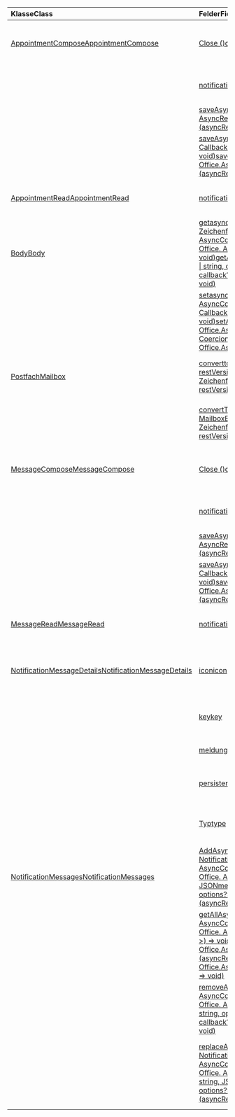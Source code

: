 | <span data-ttu-id="42e6b-101">Klasse</span><span class="sxs-lookup"><span data-stu-id="42e6b-101">Class</span></span> | <span data-ttu-id="42e6b-102">Felder</span><span class="sxs-lookup"><span data-stu-id="42e6b-102">Fields</span></span> | <span data-ttu-id="42e6b-103">Beschreibung</span><span class="sxs-lookup"><span data-stu-id="42e6b-103">Description</span></span> |
|:---|:---|:---|
|[<span data-ttu-id="42e6b-104">AppointmentCompose</span><span class="sxs-lookup"><span data-stu-id="42e6b-104">AppointmentCompose</span></span>](/javascript/api/outlook/outlook.appointmentcompose)|[<span data-ttu-id="42e6b-105">Close ()</span><span class="sxs-lookup"><span data-stu-id="42e6b-105">close()</span></span>](/javascript/api/outlook/outlook.appointmentcompose#close--)|<span data-ttu-id="42e6b-106">Schließt das aktuelle Element, das zusammengesetzt wird.</span><span class="sxs-lookup"><span data-stu-id="42e6b-106">Closes the current item that is being composed</span></span>|
||[<span data-ttu-id="42e6b-107">notificationMessages</span><span class="sxs-lookup"><span data-stu-id="42e6b-107">notificationMessages</span></span>](/javascript/api/outlook/outlook.appointmentcompose#notificationmessages)|<span data-ttu-id="42e6b-108">Ruft die Benachrichtigungen für ein Element ab.</span><span class="sxs-lookup"><span data-stu-id="42e6b-108">Gets the notification messages for an item.</span></span>|
||[<span data-ttu-id="42e6b-109">saveAsync (Callback: (asyncResult: Office. AsyncResult <string> ) => void)</span><span class="sxs-lookup"><span data-stu-id="42e6b-109">saveAsync(callback: (asyncResult: Office.AsyncResult<string>) => void)</span></span>](/javascript/api/outlook/outlook.appointmentcompose#saveasync-callback--asyncresult-)|<span data-ttu-id="42e6b-110">Speicher asynchron ein Element. .</span><span class="sxs-lookup"><span data-stu-id="42e6b-110">Asynchronously saves an item.</span></span>|
||[<span data-ttu-id="42e6b-111">saveAsync (Options: Office. AsyncContextOptions, Callback: (asyncResult: Office. AsyncResult <string> ) => void)</span><span class="sxs-lookup"><span data-stu-id="42e6b-111">saveAsync(options: Office.AsyncContextOptions, callback: (asyncResult: Office.AsyncResult<string>) => void)</span></span>](/javascript/api/outlook/outlook.appointmentcompose#saveasync-options--callback--asyncresult-)|<span data-ttu-id="42e6b-112">Speicher asynchron ein Element. .</span><span class="sxs-lookup"><span data-stu-id="42e6b-112">Asynchronously saves an item.</span></span>|
|[<span data-ttu-id="42e6b-113">AppointmentRead</span><span class="sxs-lookup"><span data-stu-id="42e6b-113">AppointmentRead</span></span>](/javascript/api/outlook/outlook.appointmentread)|[<span data-ttu-id="42e6b-114">notificationMessages</span><span class="sxs-lookup"><span data-stu-id="42e6b-114">notificationMessages</span></span>](/javascript/api/outlook/outlook.appointmentread#notificationmessages)|<span data-ttu-id="42e6b-115">Ruft die Benachrichtigungen für ein Element ab.</span><span class="sxs-lookup"><span data-stu-id="42e6b-115">Gets the notification messages for an item.</span></span>|
|[<span data-ttu-id="42e6b-116">Body</span><span class="sxs-lookup"><span data-stu-id="42e6b-116">Body</span></span>](/javascript/api/outlook/outlook.body)|[<span data-ttu-id="42e6b-117">getasync (coercionType: Office. coercionType \| -Zeichenfolge, Options?: Office. AsyncContextOptions, Callback?: (asyncResult: Office. AsyncResult <string> ) => void)</span><span class="sxs-lookup"><span data-stu-id="42e6b-117">getAsync(coercionType: Office.CoercionType \| string, options?: Office.AsyncContextOptions, callback?: (asyncResult: Office.AsyncResult<string>) => void)</span></span>](/javascript/api/outlook/outlook.body#getasync-coerciontype--options--callback--asyncresult-)|<span data-ttu-id="42e6b-118">Gibt den aktuellen Text in einem bestimmten Format zurück.</span><span class="sxs-lookup"><span data-stu-id="42e6b-118">Returns the current body in a specified format.</span></span>|
||[<span data-ttu-id="42e6b-119">setasync (Data: String, Options?: Office. AsyncContextOptions & CoercionTypeOptions, Callback?: (asyncResult: Office. AsyncResult <void> ) => void)</span><span class="sxs-lookup"><span data-stu-id="42e6b-119">setAsync(data: string, options?: Office.AsyncContextOptions & CoercionTypeOptions, callback?: (asyncResult: Office.AsyncResult<void>) => void)</span></span>](/javascript/api/outlook/outlook.body#setasync-data--options--callback--asyncresult-)|<span data-ttu-id="42e6b-120">Ersetzt den gesamten Textkörper mit dem angegebenen Text.</span><span class="sxs-lookup"><span data-stu-id="42e6b-120">Replaces the entire body with the specified text.</span></span>|
|[<span data-ttu-id="42e6b-121">Postfach</span><span class="sxs-lookup"><span data-stu-id="42e6b-121">Mailbox</span></span>](/javascript/api/outlook/outlook.mailbox)|[<span data-ttu-id="42e6b-122">converttoewsid hinzugefügt (Itemid: String, restVersion: MailboxEnums. restVersion \| -Zeichenfolge)</span><span class="sxs-lookup"><span data-stu-id="42e6b-122">convertToEwsId(itemId: string, restVersion: MailboxEnums.RestVersion \| string)</span></span>](/javascript/api/outlook/outlook.mailbox#converttoewsid-itemid--restversion-)|<span data-ttu-id="42e6b-123">Wandelt eine REST-formatierte Element-ID ins EWS-Format um.</span><span class="sxs-lookup"><span data-stu-id="42e6b-123">Converts an item ID formatted for REST into EWS format.</span></span>|
||[<span data-ttu-id="42e6b-124">convertToRestId (Itemid: String, restVersion: MailboxEnums. restVersion \| -Zeichenfolge)</span><span class="sxs-lookup"><span data-stu-id="42e6b-124">convertToRestId(itemId: string, restVersion: MailboxEnums.RestVersion \| string)</span></span>](/javascript/api/outlook/outlook.mailbox#converttorestid-itemid--restversion-)|<span data-ttu-id="42e6b-125">Wandelt eine EWS-formatierte Element-ID ins REST-Format um.</span><span class="sxs-lookup"><span data-stu-id="42e6b-125">Converts an item ID formatted for EWS into REST format.</span></span>|
|[<span data-ttu-id="42e6b-126">MessageCompose</span><span class="sxs-lookup"><span data-stu-id="42e6b-126">MessageCompose</span></span>](/javascript/api/outlook/outlook.messagecompose)|[<span data-ttu-id="42e6b-127">Close ()</span><span class="sxs-lookup"><span data-stu-id="42e6b-127">close()</span></span>](/javascript/api/outlook/outlook.messagecompose#close--)|<span data-ttu-id="42e6b-128">Schließt das aktuelle Element, das zusammengesetzt wird.</span><span class="sxs-lookup"><span data-stu-id="42e6b-128">Closes the current item that is being composed</span></span>|
||[<span data-ttu-id="42e6b-129">notificationMessages</span><span class="sxs-lookup"><span data-stu-id="42e6b-129">notificationMessages</span></span>](/javascript/api/outlook/outlook.messagecompose#notificationmessages)|<span data-ttu-id="42e6b-130">Ruft die Benachrichtigungen für ein Element ab.</span><span class="sxs-lookup"><span data-stu-id="42e6b-130">Gets the notification messages for an item.</span></span>|
||[<span data-ttu-id="42e6b-131">saveAsync (Callback: (asyncResult: Office. AsyncResult <string> ) => void)</span><span class="sxs-lookup"><span data-stu-id="42e6b-131">saveAsync(callback: (asyncResult: Office.AsyncResult<string>) => void)</span></span>](/javascript/api/outlook/outlook.messagecompose#saveasync-callback--asyncresult-)|<span data-ttu-id="42e6b-132">Speicher asynchron ein Element. .</span><span class="sxs-lookup"><span data-stu-id="42e6b-132">Asynchronously saves an item.</span></span>|
||[<span data-ttu-id="42e6b-133">saveAsync (Options: Office. AsyncContextOptions, Callback: (asyncResult: Office. AsyncResult <string> ) => void)</span><span class="sxs-lookup"><span data-stu-id="42e6b-133">saveAsync(options: Office.AsyncContextOptions, callback: (asyncResult: Office.AsyncResult<string>) => void)</span></span>](/javascript/api/outlook/outlook.messagecompose#saveasync-options--callback--asyncresult-)|<span data-ttu-id="42e6b-134">Speicher asynchron ein Element. .</span><span class="sxs-lookup"><span data-stu-id="42e6b-134">Asynchronously saves an item.</span></span>|
|[<span data-ttu-id="42e6b-135">MessageRead</span><span class="sxs-lookup"><span data-stu-id="42e6b-135">MessageRead</span></span>](/javascript/api/outlook/outlook.messageread)|[<span data-ttu-id="42e6b-136">notificationMessages</span><span class="sxs-lookup"><span data-stu-id="42e6b-136">notificationMessages</span></span>](/javascript/api/outlook/outlook.messageread#notificationmessages)|<span data-ttu-id="42e6b-137">Ruft die Benachrichtigungen für ein Element ab.</span><span class="sxs-lookup"><span data-stu-id="42e6b-137">Gets the notification messages for an item.</span></span>|
|[<span data-ttu-id="42e6b-138">NotificationMessageDetails</span><span class="sxs-lookup"><span data-stu-id="42e6b-138">NotificationMessageDetails</span></span>](/javascript/api/outlook/outlook.notificationmessagedetails)|[<span data-ttu-id="42e6b-139">icon</span><span class="sxs-lookup"><span data-stu-id="42e6b-139">icon</span></span>](/javascript/api/outlook/outlook.notificationmessagedetails#icon)|<span data-ttu-id="42e6b-140">Ein Verweis auf ein Symbol, das im Manifest im Abschnitt `Resources` definiert wird.</span><span class="sxs-lookup"><span data-stu-id="42e6b-140">A reference to an icon that is defined in the manifest in the `Resources` section.</span></span>|
||[<span data-ttu-id="42e6b-141">key</span><span class="sxs-lookup"><span data-stu-id="42e6b-141">key</span></span>](/javascript/api/outlook/outlook.notificationmessagedetails#key)|<span data-ttu-id="42e6b-142">Der Bezeichner für die Benachrichtigung.</span><span class="sxs-lookup"><span data-stu-id="42e6b-142">The identifier for the notification message.</span></span>|
||[<span data-ttu-id="42e6b-143">meldung</span><span class="sxs-lookup"><span data-stu-id="42e6b-143">message</span></span>](/javascript/api/outlook/outlook.notificationmessagedetails#message)|<span data-ttu-id="42e6b-144">Der Text der Benachrichtigung.</span><span class="sxs-lookup"><span data-stu-id="42e6b-144">The text of the notification message.</span></span>|
||[<span data-ttu-id="42e6b-145">persistente</span><span class="sxs-lookup"><span data-stu-id="42e6b-145">persistent</span></span>](/javascript/api/outlook/outlook.notificationmessagedetails#persistent)|<span data-ttu-id="42e6b-146">Gibt an, ob die Nachricht persistent sein soll.</span><span class="sxs-lookup"><span data-stu-id="42e6b-146">Specifies if the message should be persistent.</span></span>|
||[<span data-ttu-id="42e6b-147">Typ</span><span class="sxs-lookup"><span data-stu-id="42e6b-147">type</span></span>](/javascript/api/outlook/outlook.notificationmessagedetails#type)|<span data-ttu-id="42e6b-148">Gibt die `ItemNotificationMessageType` Nachricht an.</span><span class="sxs-lookup"><span data-stu-id="42e6b-148">Specifies the `ItemNotificationMessageType` of message.</span></span>|
|[<span data-ttu-id="42e6b-149">NotificationMessages</span><span class="sxs-lookup"><span data-stu-id="42e6b-149">NotificationMessages</span></span>](/javascript/api/outlook/outlook.notificationmessages)|[<span data-ttu-id="42e6b-150">AddAsync (Key: String, JSONmessage: NotificationMessageDetails, Options?: Office. AsyncContextOptions, Callback?: (asyncResult: Office. AsyncResult <void> ) => void)</span><span class="sxs-lookup"><span data-stu-id="42e6b-150">addAsync(key: string, JSONmessage: NotificationMessageDetails, options?: Office.AsyncContextOptions, callback?: (asyncResult: Office.AsyncResult<void>) => void)</span></span>](/javascript/api/outlook/outlook.notificationmessages#addasync-key--jsonmessage--options--callback--asyncresult-)|<span data-ttu-id="42e6b-151">Fügt eine Benachrichtigung zu einem Element hinzu.</span><span class="sxs-lookup"><span data-stu-id="42e6b-151">Adds a notification to an item.</span></span>|
||<span data-ttu-id="42e6b-152">[getAllAsync (Options?: Office. AsyncContextOptions, Callback?: (asyncResult: Office. AsyncResult<NotificationMessageDetails [] >) => void)](/javascript/api/outlook/outlook.notificationmessages#getallasync-options--callback--asyncresult-)</span><span class="sxs-lookup"><span data-stu-id="42e6b-152">[getAllAsync(options?: Office.AsyncContextOptions, callback?: (asyncResult: Office.AsyncResult<NotificationMessageDetails[]>) => void)](/javascript/api/outlook/outlook.notificationmessages#getallasync-options--callback--asyncresult-)</span></span>|<span data-ttu-id="42e6b-153">Gibt alle Schlüssel und Nachrichten für ein Element zurück.</span><span class="sxs-lookup"><span data-stu-id="42e6b-153">Returns all keys and messages for an item.</span></span>|
||[<span data-ttu-id="42e6b-154">removeAsync (Key: String, Options?: Office. AsyncContextOptions, Callback?: (asyncResult: Office. AsyncResult <void> ) => void)</span><span class="sxs-lookup"><span data-stu-id="42e6b-154">removeAsync(key: string, options?: Office.AsyncContextOptions, callback?: (asyncResult: Office.AsyncResult<void>) => void)</span></span>](/javascript/api/outlook/outlook.notificationmessages#removeasync-key--options--callback--asyncresult-)|<span data-ttu-id="42e6b-155">Entfernt eine Benachrichtigung für ein Element.</span><span class="sxs-lookup"><span data-stu-id="42e6b-155">Removes a notification message for an item.</span></span>|
||[<span data-ttu-id="42e6b-156">replaceAsync (Key: String, JSONmessage: NotificationMessageDetails, Options?: Office. AsyncContextOptions, Callback?: (asyncResult: Office. AsyncResult <void> ) => void)</span><span class="sxs-lookup"><span data-stu-id="42e6b-156">replaceAsync(key: string, JSONmessage: NotificationMessageDetails, options?: Office.AsyncContextOptions, callback?: (asyncResult: Office.AsyncResult<void>) => void)</span></span>](/javascript/api/outlook/outlook.notificationmessages#replaceasync-key--jsonmessage--options--callback--asyncresult-)|<span data-ttu-id="42e6b-157">Ersetzt eine Benachrichtigung, die über einen bestimmten Schlüssel mit einer anderen Nachricht verfügt.</span><span class="sxs-lookup"><span data-stu-id="42e6b-157">Replaces a notification message that has a given key with another message.</span></span>|
